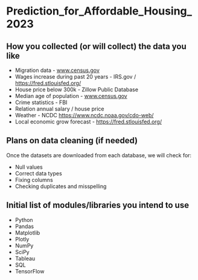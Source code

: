 # Prediction_for_Affordable_Housing_2023

## How you collected (or will collect) the data you like

- Migration data - www.census.gov
- Wages increase during past 20 years - IRS.gov / https://fred.stlouisfed.org/
- House price below 300k - Zillow Public Database
- Median age of population - www.census.gov
- Crime statistics - FBI
- Relation annual salary / house price 
- Weather - NCDC https://www.ncdc.noaa.gov/cdo-web/
- Local economic grow forecast - https://fred.stlouisfed.org/

## Plans on data cleaning (if needed)

Once the datasets are downloaded from each database, we will check for:
- Null values
- Correct data types
- Fixing columns
- Checking duplicates and misspelling

## Initial list of modules/libraries you intend to use

-	Python
-	Pandas
-	Matplotlib
-	Plotly
-	NumPy
-	SciPy
-	Tableau
-	SQL
-	TensorFlow
